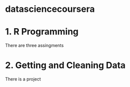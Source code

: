 datasciencecoursera
===================
# 1. R Programming
There are three assingments

# 2. Getting and Cleaning Data
There is a project